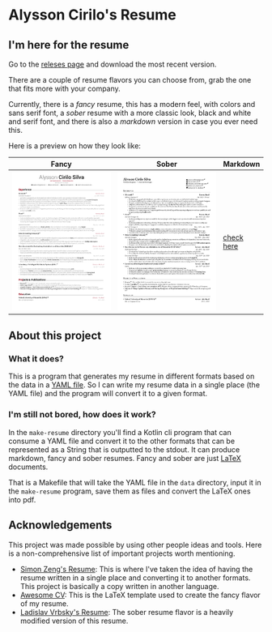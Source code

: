 # Alysson Cirilo's Resume

## I'm here for the resume

Go to the [releses page](https://github.com/alyssoncs/resume/releases) and download the most recent version.

There are a couple of resume flavors you can choose from, grab the one that fits more with your company.

Currently, there is a *fancy* resume, this has a modern feel, with colors and sans serif font, a *sober* resume with a more classic look, black and white and serif font, and there is also a *markdown* version in case you ever need this.

Here is a preview on how they look like:

| Fancy                                                               | Sober                                                             | Markdown                                          |
|---------------------------------------------------------------------|-------------------------------------------------------------------|---------------------------------------------------|
| ![fancy resume flavor preview](previews/awesome-resume-preview.png) | ![sober resume flavor preview](previews/sober-resume-preview.png) | [check here](previews/markdown-resume-preview.md) |

## About this project

### What it does?

This is a program that generates my resume in different formats based on the data in a [YAML file](data/resume.yml). So I can write my resume data in a single place (the YAML file) and the program will convert it to a given format.

### I'm still not bored, how does it work?

In the `make-resume` directory you'll find a Kotlin cli program that can consume a YAML file and convert it to the other formats that can be represented as a String that is outputted to the stdout. It can produce markdown, fancy and sober resumes. Fancy and sober are just [LaTeX](https://www.latex-project.org) documents.

That is a Makefile that will take the YAML file in the `data` directory, input it in the `make-resume` program, save them as files and convert the LaTeX ones into pdf.

## Acknowledgements

This project was made possible by using other people ideas and tools. Here is a non-comprehensive list of important projects worth mentioning.

* [Simon Zeng's Resume](https://github.com/s-zeng/resume): This is where I've taken the idea of having the resume written in a single place and converting it to another formats. This project is basically a copy written in another language.
* [Awesome CV](https://github.com/posquit0/Awesome-CV): This is the LaTeX template used to create the fancy flavor of my resume.
* [Ladislav Vrbsky's Resume](https://github.com/vrbsky/resume-en): The sober resume flavor is a heavily modified version of this resume.

